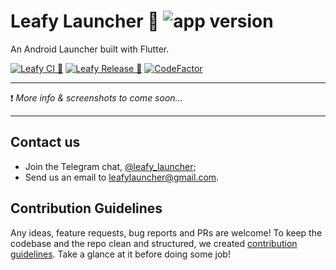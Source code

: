 # Leafy Launcher 🌱 ![app version][app-version-img]

An Android Launcher built with Flutter.

[![Leafy CI 🌱][ci-badge-url]][ci-url] [![Leafy Release 🌳][release-ci-badge-url]][release-ci-url] [![CodeFactor][code-factor--badge-url]][code-factor-app-url] 

---

❗️ _More info & screenshots to come soon..._

---

## Contact us

- Join the Telegram chat, [@leafy_launcher](https://t.me/+Y4P6JS4dqXFkMjMy);
- Send us an email to [leafylauncher@gmail.com](mailto:leafylauncher@gmail.com).


## Contribution Guidelines

Any ideas, feature requests, bug reports and PRs are welcome! To keep the codebase and the repo clean and structured, we created [contribution guidelines](https://github.com/nivisi/LeafyLauncher/wiki/Contribution-Guidelines). Take a glance at it before doing some job! 

<!-- References -->
[code-factor--badge-url]: https://www.codefactor.io/repository/github/nivisi/leafylauncher/badge?s=12760533a8fde6261b394c1023a0e4e8e3ca6a7a
[code-factor-app-url]: https://www.codefactor.io/repository/github/nivisi/leafylauncher
[app-version-img]: https://img.shields.io/badge/version-1.2.4_beta-green

[ci-badge-url]: https://github.com/nivisi/LeafyLauncher/actions/workflows/leafy_ci.yml/badge.svg?branch=develop
[ci-url]: https://github.com/nivisi/LeafyLauncher/actions/workflows/leafy_ci.yml

[release-ci-badge-url]: https://github.com/nivisi/LeafyLauncher/actions/workflows/leafy_release_ci.yml/badge.svg
[release-ci-url]: https://github.com/nivisi/LeafyLauncher/actions/workflows/leafy_release_ci.yml
